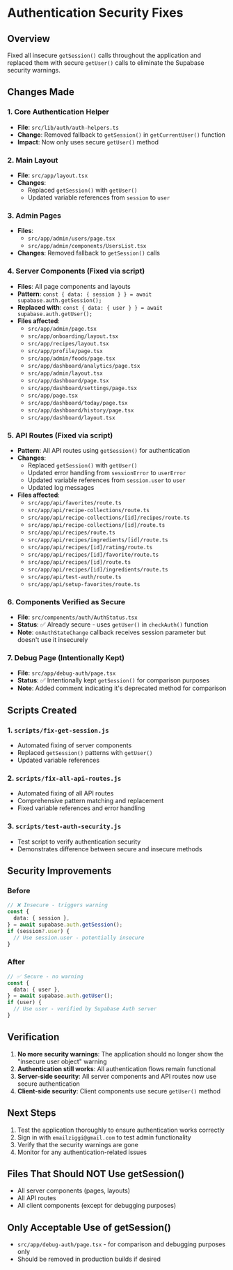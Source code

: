 # Authentication Security Fixes

## Overview

Fixed all insecure `getSession()` calls throughout the application and replaced them with secure `getUser()` calls to eliminate the Supabase security warnings.

## Changes Made

### 1. Core Authentication Helper

- **File**: `src/lib/auth/auth-helpers.ts`
- **Change**: Removed fallback to `getSession()` in `getCurrentUser()` function
- **Impact**: Now only uses secure `getUser()` method

### 2. Main Layout

- **File**: `src/app/layout.tsx`
- **Changes**:
  - Replaced `getSession()` with `getUser()`
  - Updated variable references from `session` to `user`

### 3. Admin Pages

- **Files**:
  - `src/app/admin/users/page.tsx`
  - `src/app/admin/components/UsersList.tsx`
- **Changes**: Removed fallback to `getSession()` calls

### 4. Server Components (Fixed via script)

- **Files**: All page components and layouts
- **Pattern**: `const { data: { session } } = await supabase.auth.getSession();`
- **Replaced with**: `const { data: { user } } = await supabase.auth.getUser();`
- **Files affected**:
  - `src/app/admin/page.tsx`
  - `src/app/onboarding/layout.tsx`
  - `src/app/recipes/layout.tsx`
  - `src/app/profile/page.tsx`
  - `src/app/admin/foods/page.tsx`
  - `src/app/dashboard/analytics/page.tsx`
  - `src/app/admin/layout.tsx`
  - `src/app/dashboard/page.tsx`
  - `src/app/dashboard/settings/page.tsx`
  - `src/app/page.tsx`
  - `src/app/dashboard/today/page.tsx`
  - `src/app/dashboard/history/page.tsx`
  - `src/app/dashboard/layout.tsx`

### 5. API Routes (Fixed via script)

- **Pattern**: All API routes using `getSession()` for authentication
- **Changes**:
  - Replaced `getSession()` with `getUser()`
  - Updated error handling from `sessionError` to `userError`
  - Updated variable references from `session.user` to `user`
  - Updated log messages
- **Files affected**:
  - `src/app/api/favorites/route.ts`
  - `src/app/api/recipe-collections/route.ts`
  - `src/app/api/recipe-collections/[id]/recipes/route.ts`
  - `src/app/api/recipe-collections/[id]/route.ts`
  - `src/app/api/recipes/route.ts`
  - `src/app/api/recipes/ingredients/[id]/route.ts`
  - `src/app/api/recipes/[id]/rating/route.ts`
  - `src/app/api/recipes/[id]/favorite/route.ts`
  - `src/app/api/recipes/[id]/route.ts`
  - `src/app/api/recipes/[id]/ingredients/route.ts`
  - `src/app/api/test-auth/route.ts`
  - `src/app/api/setup-favorites/route.ts`

### 6. Components Verified as Secure

- **File**: `src/components/auth/AuthStatus.tsx`
- **Status**: ✅ Already secure - uses `getUser()` in `checkAuth()` function
- **Note**: `onAuthStateChange` callback receives session parameter but doesn't use it insecurely

### 7. Debug Page (Intentionally Kept)

- **File**: `src/app/debug-auth/page.tsx`
- **Status**: ✅ Intentionally kept `getSession()` for comparison purposes
- **Note**: Added comment indicating it's deprecated method for comparison

## Scripts Created

### 1. `scripts/fix-get-session.js`

- Automated fixing of server components
- Replaced `getSession()` patterns with `getUser()`
- Updated variable references

### 2. `scripts/fix-all-api-routes.js`

- Automated fixing of all API routes
- Comprehensive pattern matching and replacement
- Fixed variable references and error handling

### 3. `scripts/test-auth-security.js`

- Test script to verify authentication security
- Demonstrates difference between secure and insecure methods

## Security Improvements

### Before

```typescript
// ❌ Insecure - triggers warning
const {
  data: { session },
} = await supabase.auth.getSession();
if (session?.user) {
  // Use session.user - potentially insecure
}
```

### After

```typescript
// ✅ Secure - no warning
const {
  data: { user },
} = await supabase.auth.getUser();
if (user) {
  // Use user - verified by Supabase Auth server
}
```

## Verification

1. **No more security warnings**: The application should no longer show the "insecure user object" warning
2. **Authentication still works**: All authentication flows remain functional
3. **Server-side security**: All server components and API routes now use secure authentication
4. **Client-side security**: Client components use secure `getUser()` method

## Next Steps

1. Test the application thoroughly to ensure authentication works correctly
2. Sign in with `emailziggi@gmail.com` to test admin functionality
3. Verify that the security warnings are gone
4. Monitor for any authentication-related issues

## Files That Should NOT Use getSession()

- All server components (pages, layouts)
- All API routes
- All client components (except for debugging purposes)

## Only Acceptable Use of getSession()

- `src/app/debug-auth/page.tsx` - for comparison and debugging purposes only
- Should be removed in production builds if desired
